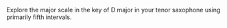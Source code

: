 Explore the major scale in the key of D major in your tenor saxophone using primarily fifth intervals.